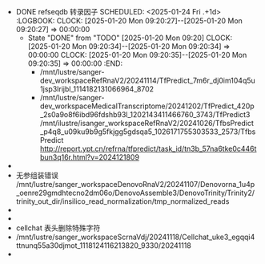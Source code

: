 - DONE refseqdb 转录因子
  SCHEDULED: <2025-01-24 Fri .+1d>
  :LOGBOOK:
  CLOCK: [2025-01-20 Mon 09:20:27]--[2025-01-20 Mon 09:20:27] =>  00:00:00
  * State "DONE" from "TODO" [2025-01-20 Mon 09:20]
  CLOCK: [2025-01-20 Mon 09:20:34]--[2025-01-20 Mon 09:20:34] =>  00:00:00
  CLOCK: [2025-01-20 Mon 09:20:35]--[2025-01-20 Mon 09:20:35] =>  00:00:00
  :END:
	- /mnt/lustre/sanger-dev_workspaceRefRnaV2/20241114/TfPredict_7m6r_dj0im104q5u1jsp3lrijbl_1114182131066964_8702
	- /mnt/lustre/sanger-dev_workspaceMedicalTranscriptome/20241202/TfPredict_420p_2s0a9o8f6ibd96fdshb93l_1202143411466760_3743/TfPredict3
	  /mnt/ilustre/isanger_workspaceRefRnaV2/20241026/TfbsPredict_p4q8_u09ku9b9g5fkjgg5gdsqa5_1026171755303533_2573/TfbsPredict
	  http://report.ypt.cn/refrna/tfpredict/task_id/tn3b_57na6tke0c446tbun3q16r.html?v=2024121809
-
- 无参组装错误
  /mnt/lustre/sanger_workspaceDenovoRnaV2/20241107/Denovorna_1u4p_oenre29gmdhtecno2dm06o/DenovoAssemble3/DenovoTrinity/Trinity2/trinity_out_dir/insilico_read_normalization/tmp_normalized_reads
-
-
- cellchat 表头删除特殊字符
- /mnt/lustre/sanger_workspaceScrnaVdj/20241118/Cellchat_uke3_egqqi4ttnunq55a30djmot_1118124116213820_9330/20241118
-